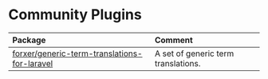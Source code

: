 # Community Plugins

| Package        | Comment                   |
|:---------------|:--------------------------|
| [forxer/generic-term-translations-for-laravel](https://github.com/forxer/generic-term-translations-for-laravel) | A set of generic term translations. |
